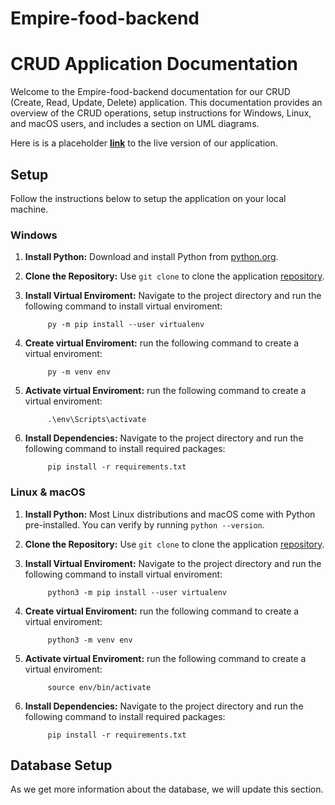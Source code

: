 # Empire-food-backend
# CRUD Application Documentation

Welcome to the Empire-food-backend documentation for our CRUD (Create, Read, Update, Delete) application. This documentation provides an overview of the CRUD operations, setup instructions for Windows, Linux, and macOS users, and includes a section on UML diagrams.

Here is is a placeholder **[link]()** to the live version of our application.

## Setup

 Follow the instructions below to setup the application on your local machine.

### Windows

1. **Install Python:** Download and install Python from [python.org](https://www.python.org/downloads/).

2. **Clone the Repository:** Use `git clone` to clone the application [repository](https://github.com/blacdev/HNG_Stage_Two.git).

3. **Install Virtual Enviroment:** Navigate to the project directory and run the following command to install virtual enviroment:

            py -m pip install --user virtualenv
        
4. **Create  virtual Enviroment:** run the following command to create a virtual enviroment:

            py -m venv env

5. **Activate  virtual Enviroment:** run the following command to create a virtual enviroment:

            .\env\Scripts\activate

6. **Install Dependencies:** Navigate to the project directory and run the following command to install required packages:

            pip install -r requirements.txt

### Linux & macOS

1. **Install Python:** Most Linux distributions and macOS come with Python pre-installed. You can verify by running `python --version`.

2. **Clone the Repository:** Use `git clone` to clone the application [repository](https://github.com/blacdev/HNG_Stage_Two.git).

3. **Install Virtual Enviroment:** Navigate to the project directory and run the following command to install virtual enviroment:

            python3 -m pip install --user virtualenv
        
4. **Create  virtual Enviroment:** run the following command to create a virtual enviroment:

            python3 -m venv env

5. **Activate  virtual Enviroment:** run the following command to create a virtual enviroment:

            source env/bin/activate

6. **Install Dependencies:** Navigate to the project directory and run the following command to install required packages:

            pip install -r requirements.txt

## Database Setup

As we get more information about the database, we will update this section.
